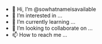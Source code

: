 - 👋 Hi, I’m @sowhatnameisavailable
- 👀 I’m interested in ...
- 🌱 I’m currently learning ...
- 💞️ I’m looking to collaborate on ...
- 📫 How to reach me ...

<!---
sowhatnameisavailable/sowhatnameisavailable is a ✨ special ✨ repository because its `README.md` (this file) appears on your GitHub profile.
You can click the Preview link to take a look at your changes.
--->
